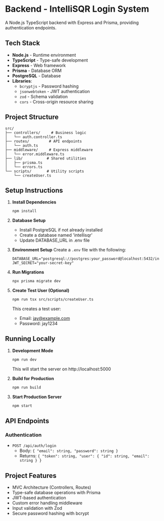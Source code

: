 # Backend - IntelliSQR Login System

A Node.js TypeScript backend with Express and Prisma, providing authentication endpoints.

## Tech Stack

- **Node.js** - Runtime environment
- **TypeScript** - Type-safe development
- **Express** - Web framework
- **Prisma** - Database ORM
- **PostgreSQL** - Database
- **Libraries**:
  - `bcryptjs` - Password hashing
  - `jsonwebtoken` - JWT authentication
  - `zod` - Schema validation
  - `cors` - Cross-origin resource sharing

## Project Structure

```
src/
├── controllers/     # Business logic
│   └── auth.controller.ts
├── routes/         # API endpoints
│   └── auth.ts
├── middleware/     # Express middleware
│   └── error.middleware.ts
├── lib/           # Shared utilities
│   ├── prisma.ts
│   └── errors.ts
└── scripts/       # Utility scripts
    └── createUser.ts
```

## Setup Instructions

1. **Install Dependencies**
   ```bash
   npm install
   ```

2. **Database Setup**
   - Install PostgreSQL if not already installed
   - Create a database named 'intellisqr'
   - Update DATABASE_URL in .env file

3. **Environment Setup**
   Create a `.env` file with the following:
   ```
   DATABASE_URL="postgresql://postgres:your_password@localhost:5432/intellisqr"
   JWT_SECRET="your-secret-key"
   ```

4. **Run Migrations**
   ```bash
   npx prisma migrate dev
   ```

5. **Create Test User (Optional)**
   ```bash
   npm run tsx src/scripts/createUser.ts
   ```
   This creates a test user:
   - Email: jay@example.com
   - Password: jay1234

## Running Locally

1. **Development Mode**
   ```bash
   npm run dev
   ```
   This will start the server on http://localhost:5000

2. **Build for Production**
   ```bash
   npm run build
   ```

3. **Start Production Server**
   ```bash
   npm start
   ```

## API Endpoints

### Authentication
- `POST /api/auth/login`
  - Body: `{ "email": string, "password": string }`
  - Returns: `{ "token": string, "user": { "id": string, "email": string } }`

## Project Features

- MVC Architecture (Controllers, Routes)
- Type-safe database operations with Prisma
- JWT-based authentication
- Custom error handling middleware
- Input validation with Zod
- Secure password hashing with bcrypt